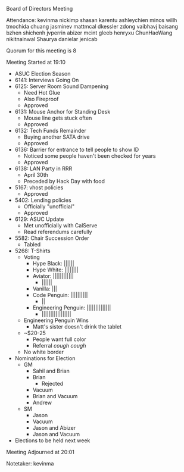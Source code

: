 Board of Directors Meeting

Attendance:
kevinma
nickimp
shasan
karentu
ashleychien
minos
willh
tmochida
chuang
jasminev
mattmcal
dkessler
zdong
vaibhavj
baisang
bzhen
shichenh
jvperrin
abizer
mcint
gleeb
henryxu
ChunHaoWang
nikitnainwal
Shaurya
danielar
jenicab

Quorum for this meeting is 8

Meeting Started at 19:10

* ASUC Election Season
* 6141: Interviews Going On
* 6125: Server Room Sound Dampening
  * Need Hot Glue
  * Also Fireproof
  * Approved
* 6131: Mouse Anchor for Standing Desk
  * Mouse line gets stuck often
  * Approved
* 6132: Tech Funds Remainder
  * Buying another SATA drive
  * Approved
* 6136: Barrier for entrance to tell people to show ID
  * Noticed some people haven't been checked for years
  * Approved
* 6138: LAN Party in RRR
  * April 30th
  * Preceded by Hack Day with food
* 5167: vhost policies
  * Approved
* 5402: Lending policies
  * Officially "unofficial"
  * Approved
* 6129: ASUC Update
  * Met unofficially with CalServe
  * Read referendums carefully
* 5582: Chair Succession Order
  * Tabled
* 5268: T-Shirts
  * Voting
    * Hype Black: ||||||
    * Hype White: ||||||||
    * Aviator: ||||||||||||
      * ||||||
    * Vanilla: |||
    * Code Penguin: ||||||||||
      * ||
    * Engineering Penguin: ||||||||||||||
      * |||||||||||||||||
  * Engineering Penguin Wins
    * Matt's sister doesn't drink the tablet
  * ~$20-25
    * People want full color
    * Referral *cough cough*
  * No white border
* Nominations for Election
  * GM
    * Sahil and Brian
    * Brian
      * Rejected
    * Vacuum
    * Brian and Vacuum
    * Andrew
  * SM
    * Jason
    * Vacuum
    * Jason and Abizer
    * Jason and Vacuum
* Elections to be held next week

Meeting Adjourned at 20:01

Notetaker: kevinma
